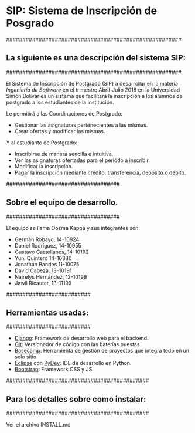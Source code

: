 # SIP: Sistema de Inscripción de Posgrado

######################################################
## La siguiente es una descripción del sistema SIP: ##
######################################################

El Sistema de Inscripción de Postgrado (SIP) a desarrollar en la materia _Ingeniería de Software_ en el trimestre Abril-Julio 2018 en la Universidad Simón Bolívar es un sistema que facilitará la inscripción a los alumnos de postgrado a los estudiantes de la institución.

Le permitirá a las Coordinaciones de Postgrado:

- Gestionar las asignaturas pertenecientes a las mismas.
- Crear ofertas y modificar las mismas.

Y al estudiante de Postgrado:

- Inscribirse de manera sencilla e intuitiva.
- Ver las asignaturas ofertadas para el periódo a inscribir.
- Modificar la inscripción.
- Pagar la inscripción mediante crédito, transferencia, depósito o débito.

###################################
## Sobre el equipo de desarrollo. ##
###################################

El equipo se llama Oozma Kappa y sus integrantes son:

- Germán Robayo, 14-10924
- Daniel Rodríguez, 14-10955
- Gustavo Castellanos, 14-10192
- Yuni Quintero 14-10880
- Jonathan Bandes 11-10075
- David Cabeza, 13-10191
- Nairelys Hernández, 12-10199
- Jawil Ricauter, 13-11199

##########################
## Herramientas usadas: ##
##########################


- [Django](https://www.djangoproject.com/): Framework de desarrollo web para el backend.
- [Git](https://git-scm.com/): Versionador de código con las baterías puestas.
- [Basecamp](https://basecamp.com/): Herramienta de gestión de proyectos que integra todo en un solo sitio.
- [Eclipse](https://www.eclipse.org/) con [PyDev](http://www.pydev.org/): IDE de desarrollo en Python.
- [Bootstrap](https://getbootstrap.com/): Framework CSS y JS.


############################################
## Para los detalles sobre como instalar: ##
############################################

Ver el archivo INSTALL.md
